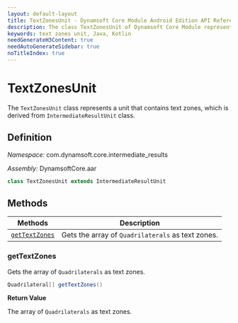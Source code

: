 ```yaml
---
layout: default-layout
title: TextZonesUnit - Dynamsoft Core Module Android Edition API Reference
description: The class TextZonesUnit of Dynamsoft Core Module represents a unit that contains text zones, which is derived from IntermediateResultUnit class.
keywords: text zones unit, Java, Kotlin
needGenerateH3Content: true
needAutoGenerateSidebar: true
noTitleIndex: true
---
```


# TextZonesUnit

The `TextZonesUnit` class represents a unit that contains text zones, which is derived from `IntermediateResultUnit` class.

## Definition

*Namespace:* com.dynamsoft.core.intermediate_results

*Assembly:* DynamsoftCore.aar

```java
class TextZonesUnit extends IntermediateResultUnit
```

## Methods

| Methods | Description |
| ------- | ----------- |
| [`getTextZones`](#gettextzones) | Gets the array of `Quadrilaterals` as text zones. |

### getTextZones

Gets the array of `Quadrilaterals` as text zones.

```java
Quadrilateral[] getTextZones()
```

**Return Value**

The array of `Quadrilaterals` as text zones.